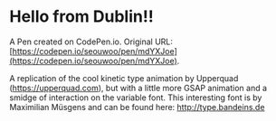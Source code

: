 # Hello from Dublin!!

A Pen created on CodePen.io. Original URL: [https://codepen.io/seouwoo/pen/mdYXJoe](https://codepen.io/seouwoo/pen/mdYXJoe).

A replication of the cool kinetic type animation by Upperquad (https://upperquad.com), but with a little more GSAP animation and a smidge of interaction on the variable font. This interesting font is by  Maximilian Müsgens and can be found here: http://type.bandeins.de